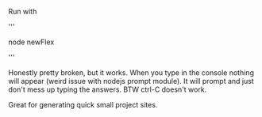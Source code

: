Run with

'''

node newFlex

'''

Honestly pretty broken, but it works. When you type in the console nothing will appear (weird issue with nodejs prompt module). It will prompt and just don't mess up typing the answers. BTW ctrl-C doesn't work.

Great for generating quick small project sites.
